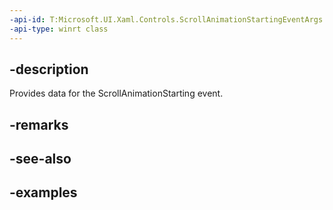 ```yaml
---
-api-id: T:Microsoft.UI.Xaml.Controls.ScrollAnimationStartingEventArgs
-api-type: winrt class
---
```


## -description

Provides data for the ScrollAnimationStarting event.

## -remarks

## -see-also

## -examples

